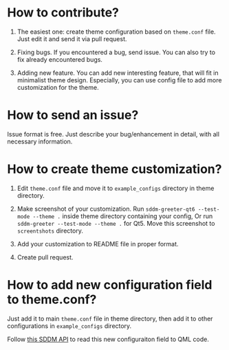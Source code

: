 # How to contribute?

1. The easiest one: create theme configuration based on `theme.conf` file. Just edit it and send it via pull request.

2. Fixing bugs. If you encountered a bug, send issue. You can also try to fix already encountered bugs.

3. Adding new feature. You can add new interesting feature, that will fit in minimalist theme design. 
Especially, you can use config file to add more customization for the theme.

# How to send an issue?

Issue format is free. Just describe your bug/enhancement in detail, with all necessary information.

# How to create theme customization?

1. Edit `theme.conf` file and move it to `example_configs` directory in theme directory.

2. Make screenshot of your customization. Run `sddm-greeter-qt6 --test-mode --theme .` inside theme directory containing your config,
Or run `sddm-greeter --test-mode --theme .` for Qt5. Move this screenshot to `screentshots` directory.

3. Add your customization to README file in proper format.

4. Create pull request.

# How to add new configuration field to theme.conf?

Just add it to main `theme.conf` file in theme directory, then add it to other configurations in `example_configs` directory.

Follow [this SDDM API](https://github.com/sddm/sddm/wiki/Theming#new-explicitly-typed-api-since-sddm-020) to read this new configuraiton field to QML code.
